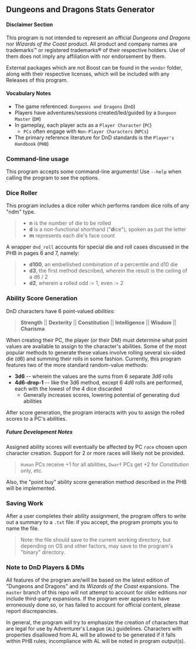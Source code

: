 ## Dungeons and Dragons Stats Generator

#### Disclaimer Section
This program is not intended to represent an official *Dungeons and Dragons* nor *Wizards of the Coast* product.
All product and company names are trademarks™ or registered trademarks® of their respective holders.
Use of them does not imply any affiliation with nor endorsement by them.

External packages which are not Boost can be found in the `vendor` folder, along with their respective licenses, which will be included with any Releases of this program.

#### Vocabulary Notes
* The game referenced: `Dungeons and Dragons` (`DnD`)
* Players have adventures/sessions created/led/guided by a `Dungeon Master` (`DM`)
* In gameplay, each player acts as a `Player Character` (`PC`)
  * `PCs` often engage with `Non-Player Characters` (`NPCs`)
* The primary reference literature for DnD standards is the `Player's Handbook` (`PHB`)

### Command-line usage
This program accepts some command-line arguments!
Use `--help` when calling the program to see the options.

### Dice Roller
This program includes a dice roller which performs random dice rolls of any "ndm" type. 
> * **n** is the number of die to be rolled
> * **d** is a non-functional shorthand ("**d**ice"), spoken as just the letter 
> * **m** represents each die's face count

A wrapper `dnd_roll` accounts for special die and roll cases discussed in the PHB in pages 6 and 7, namely:
> * **d100**, an embellished combination of a percentile and d10 die
> * **d3**, the first method described, wherein the result is the ceiling of a d6 / 2
> * **d2**, wherein a rolled odd := 1, even := 2

### Ability Score Generation
DnD characters have 6 point-valued *abilities*:
> **Strength** || **Dexterity** || **Constitution** || **Intelligence** || **Wisdom** || **Charisma**

When creating their PC, the player (or their DM) must determine what point values are available to assign to the character's abilities.
Some of the most popular methods to generate these values involve rolling several six-sided die (d6) and summing their rolls in some fashion.
Currently, this program features two of the more standard random-value methods:
* **3d6** -- wherein the values are the sums from 6 separate *3d6* rolls
* **4d6-drop-1** -- like the 3d6 method, except 6 *4d6* rolls are performed, each with the lowest of the 4 dice discarded
  * Generally increases scores, lowering potential of generating
  dud abilities

After score generation, the program interacts with you to assign the rolled scores to a PC's abilities.

##### Future Development Notes
Assigned ability scores will eventually be affected by PC `race` chosen upon character creation.
Support for 2 or more races will likely not be provided.
> `Human` PCs receive +1 for all abilities,
> `Dwarf` PCs get +2 for *Constitution* only, etc.

Also, the "point buy" ability score generation method described in the PHB will be implemented.

### Saving Work
After a user completes their ability assignment, the program offers to write out a summary to a `.txt` file: if you accept, the program prompts you to name the file.
> Note: the file should save to the current working directory, but depending on OS and other factors, may save to the program's "binary" directory.

### Note to DnD Players & DMs
All features of the program are/will be based on the latest edition of "Dungeons and Dragons" and its *Wizards of the Coast* expansions.
The `master` branch of this repo will not attempt to account for older editions nor include third-party expansions.
If the program ever appears to have erroneously done so, or has failed to account for official content, please report discrepancies.

In general, the program will try to emphasize the creation of characters that are legal for use by Adventurer's League (`AL`) guidelines.
Characters with properties disallowed from AL will be allowed to be generated if it falls within PHB rules; incompliance with AL will be noted in program output(s).
